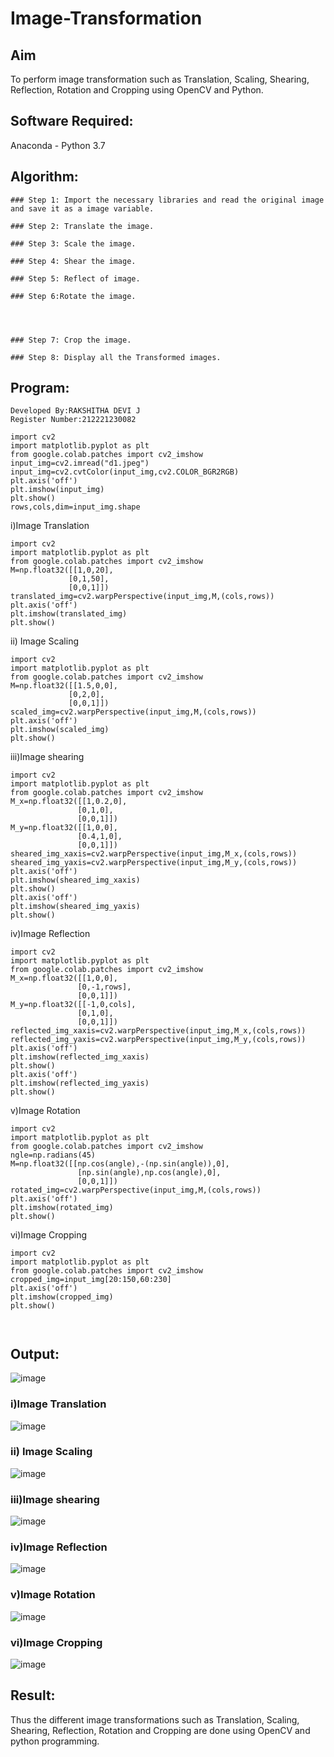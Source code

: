 # Image-Transformation
## Aim
To perform image transformation such as Translation, Scaling, Shearing, Reflection, Rotation and Cropping using OpenCV and Python.

## Software Required:
Anaconda - Python 3.7

## Algorithm:
```
### Step 1: Import the necessary libraries and read the original image and save it as a image variable.

### Step 2: Translate the image.

### Step 3: Scale the image.

### Step 4: Shear the image.

### Step 5: Reflect of image.

### Step 6:Rotate the image.




### Step 7: Crop the image.

### Step 8: Display all the Transformed images.
```

## Program:
```
Developed By:RAKSHITHA DEVI J
Register Number:212221230082
```
```
import cv2
import matplotlib.pyplot as plt 
from google.colab.patches import cv2_imshow
input_img=cv2.imread("d1.jpeg")
input_img=cv2.cvtColor(input_img,cv2.COLOR_BGR2RGB)
plt.axis('off')
plt.imshow(input_img)
plt.show()
rows,cols,dim=input_img.shape
```
i)Image Translation
```
import cv2
import matplotlib.pyplot as plt 
from google.colab.patches import cv2_imshow
M=np.float32([[1,0,20],
             [0,1,50],
             [0,0,1]])
translated_img=cv2.warpPerspective(input_img,M,(cols,rows))
plt.axis('off')
plt.imshow(translated_img)
plt.show()
```


ii) Image Scaling
```
import cv2
import matplotlib.pyplot as plt 
from google.colab.patches import cv2_imshow
M=np.float32([[1.5,0,0],
             [0,2,0],
             [0,0,1]])
scaled_img=cv2.warpPerspective(input_img,M,(cols,rows))
plt.axis('off')
plt.imshow(scaled_img)
plt.show()
```





iii)Image shearing
```
import cv2
import matplotlib.pyplot as plt 
from google.colab.patches import cv2_imshow
M_x=np.float32([[1,0.2,0],
               [0,1,0],
               [0,0,1]])
M_y=np.float32([[1,0,0],
               [0.4,1,0],
               [0,0,1]])
sheared_img_xaxis=cv2.warpPerspective(input_img,M_x,(cols,rows))
sheared_img_yaxis=cv2.warpPerspective(input_img,M_y,(cols,rows))
plt.axis('off')
plt.imshow(sheared_img_xaxis)
plt.show()
plt.axis('off')
plt.imshow(sheared_img_yaxis)
plt.show()
```



iv)Image Reflection
```
import cv2
import matplotlib.pyplot as plt 
from google.colab.patches import cv2_imshow
M_x=np.float32([[1,0,0],
               [0,-1,rows],
               [0,0,1]])
M_y=np.float32([[-1,0,cols],
               [0,1,0],
               [0,0,1]])
reflected_img_xaxis=cv2.warpPerspective(input_img,M_x,(cols,rows))
reflected_img_yaxis=cv2.warpPerspective(input_img,M_y,(cols,rows))
plt.axis('off')
plt.imshow(reflected_img_xaxis)
plt.show()
plt.axis('off')
plt.imshow(reflected_img_yaxis)
plt.show()
```




v)Image Rotation
```
import cv2
import matplotlib.pyplot as plt 
from google.colab.patches import cv2_imshow
ngle=np.radians(45)
M=np.float32([[np.cos(angle),-(np.sin(angle)),0],
               [np.sin(angle),np.cos(angle),0],
               [0,0,1]])
rotated_img=cv2.warpPerspective(input_img,M,(cols,rows))
plt.axis('off')
plt.imshow(rotated_img)
plt.show()
```




vi)Image Cropping
```
import cv2
import matplotlib.pyplot as plt 
from google.colab.patches import cv2_imshow
cropped_img=input_img[20:150,60:230]
plt.axis('off')
plt.imshow(cropped_img)
plt.show()



```
## Output:


![image](https://user-images.githubusercontent.com/94165326/230329822-95c26190-3b2b-45b8-b00f-9d2585327926.png)

### i)Image Translation

![image](https://user-images.githubusercontent.com/94165326/230329911-c513fd88-dc9b-4bc3-8fe8-8a164d7bcbb2.png)




### ii) Image Scaling

![image](https://user-images.githubusercontent.com/94165326/230329997-889c20c3-208f-4f47-93f6-cf97b85a30b3.png)


### iii)Image shearing

![image](https://user-images.githubusercontent.com/94165326/230330143-a2fd74d8-88cb-424a-89e1-4ef661affb86.png)


### iv)Image Reflection

![image](https://user-images.githubusercontent.com/94165326/230330245-a65940b8-b703-4567-b27b-2fea6ef3b804.png)


### v)Image Rotation

![image](https://user-images.githubusercontent.com/94165326/230330578-95a2ad7f-fd06-4262-a690-5e7c50640151.png)


### vi)Image Cropping
![image](https://user-images.githubusercontent.com/94165326/230330577-deb56677-23cc-4f46-a323-01786a3008a8.png)


## Result: 

Thus the different image transformations such as Translation, Scaling, Shearing, Reflection, Rotation and Cropping are done using OpenCV and python programming.
